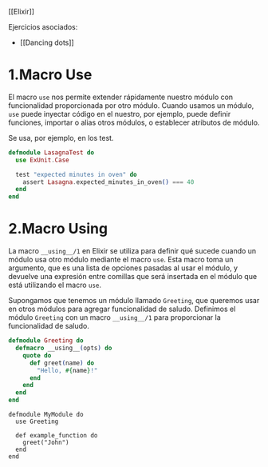 [[Elixir]]

Ejercicios asociados:
+ [[Dancing dots]]

# 1.Macro Use
El macro `use` nos permite extender rápidamente nuestro módulo con funcionalidad proporcionada por otro módulo. Cuando usamos un módulo, `use` puede inyectar código en el nuestro, por ejemplo, puede definir funciones, importar o alias otros módulos, o establecer atributos de módulo.

Se usa, por ejemplo, en los test.

```elixir
defmodule LasagnaTest do
  use ExUnit.Case

  test "expected minutes in oven" do
    assert Lasagna.expected_minutes_in_oven() === 40
  end
end

```

# 2.Macro Using
La macro `__using__/1` en Elixir se utiliza para definir qué sucede cuando un módulo usa otro módulo mediante el macro `use`. Esta macro toma un argumento, que es una lista de opciones pasadas al usar el módulo, y devuelve una expresión entre comillas que será insertada en el módulo que está utilizando el macro `use`.

Supongamos que tenemos un módulo llamado `Greeting`, que queremos usar en otros módulos para agregar funcionalidad de saludo. Definimos el módulo `Greeting` con un macro `__using__/1` para proporcionar la funcionalidad de saludo.

```elixir
defmodule Greeting do
  defmacro __using__(opts) do
    quote do
      def greet(name) do
        "Hello, #{name}!"
      end
    end
  end
end
```

```eiixir
defmodule MyModule do
  use Greeting

  def example_function do
    greet("John")
  end
end
```
